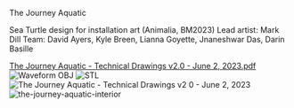 The Journey Aquatic 

Sea Turtle design for installation art (Animalia, BM2023)
Lead artist: Mark Dill
Team: David Ayers, Kyle Breen, Lianna Goyette, Jnaneshwar Das, Darin Basille 

[The Journey Aquatic - Technical Drawings v2.0 - June 2, 2023.pdf](https://github.com/darknight-007/the-journey-aquatic/files/11637499/The.Journey.Aquatic.-.Technical.Drawings.v2.0.-.June.2.2023.pdf)
![Waveform OBJ](https://drive.google.com/file/d/1U8bCifb8ouupd6h3hj60klTWOtSAS6cz/view?usp=sharing)
![STL](https://drive.google.com/file/d/1n85XRn_t2jUJh4txOKPH-i2ML27IXkzE/view?usp=sharing)
![The Journey Aquatic - Technical Drawings v2 0 - June 2, 2023](https://github.com/darknight-007/the-journey-aquatic/assets/3958994/524603b0-5952-4c7e-9f25-8f23ec951371)
![the-journey-aquatic-interior](https://github.com/darknight-007/the-journey-aquatic/assets/3958994/e301a8c6-6e75-4a62-a804-d2acde11152d)





